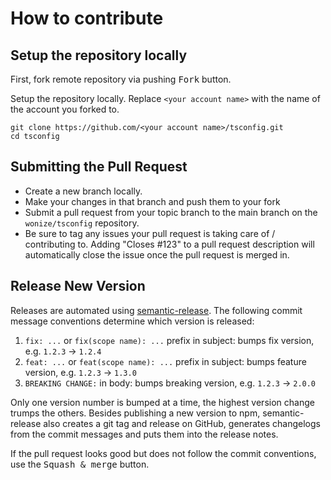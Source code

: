 # How to contribute

## Setup the repository locally

First, fork remote repository via pushing <kbd>Fork</kbd> button.

Setup the repository locally. Replace `<your account name>` with the name of the account you forked to.

```shell
git clone https://github.com/<your account name>/tsconfig.git
cd tsconfig
```

## Submitting the Pull Request

-   Create a new branch locally.
-   Make your changes in that branch and push them to your fork
-   Submit a pull request from your topic branch to the main branch on the `wonize/tsconfig` repository.
-   Be sure to tag any issues your pull request is taking care of / contributing to. Adding "Closes #123" to a pull request description will automatically close the issue once the pull request is merged in.

## Release New Version

Releases are automated using [semantic-release](https://github.com/semantic-release/semantic-release).
The following commit message conventions determine which version is released:

1. `fix: ...` or `fix(scope name): ...` prefix in subject: bumps fix version, e.g. `1.2.3` → `1.2.4`
2. `feat: ...` or `feat(scope name): ...` prefix in subject: bumps feature version, e.g. `1.2.3` → `1.3.0`
3. `BREAKING CHANGE:` in body: bumps breaking version, e.g. `1.2.3` → `2.0.0`

Only one version number is bumped at a time, the highest version change trumps the others.
Besides publishing a new version to npm, semantic-release also creates a git tag and release
on GitHub, generates changelogs from the commit messages and puts them into the release notes.

If the pull request looks good but does not follow the commit conventions, use the <kbd>Squash & merge</kbd> button.
